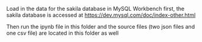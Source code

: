 Load in the data for the sakila database in MySQL Workbench first, the sakila database is accessed at https://dev.mysql.com/doc/index-other.html

Then run the ipynb file in this folder and the source files (two json files and one csv file) are located in this folder as well
